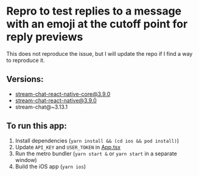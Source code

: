 # Repro to test replies to a message with an emoji at the cutoff point for reply previews

This does not reproduce the issue, but I will update the repo if I find a way to reproduce it.

## Versions:

* stream-chat-react-native-core@3.9.0
* stream-chat-react-native@3.9.0
* stream-chat@~3.13.1

## To run this app:

1. Install dependencies (`yarn install && (cd ios && pod install)`)
2. Update `API_KEY` and `USER_TOKEN` in [App.tsx](./App.tsx)
3. Run the metro bundler (`yarn start &` or `yarn start` in a separate window)
4. Build the iOS app (`yarn ios`)
